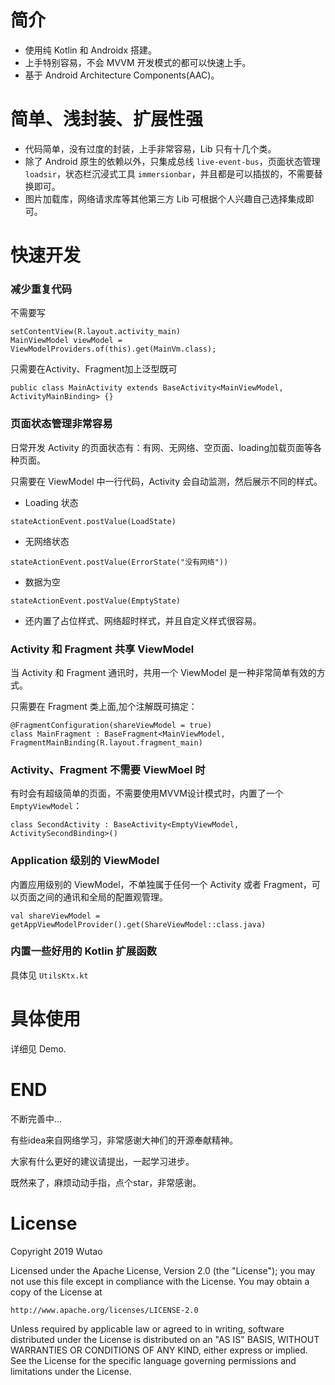 # 简介
- 使用纯 Kotlin 和 Androidx 搭建。
- 上手特别容易，不会 MVVM 开发模式的都可以快速上手。
- 基于 Android Architecture Components(AAC)。

# 简单、浅封装、扩展性强
- 代码简单，没有过度的封装，上手非常容易，Lib 只有十几个类。
- 除了 Android 原生的依赖以外，只集成总线 `live-event-bus`，页面状态管理 `loadsir`，状态栏沉浸式工具 `immersionbar`，并且都是可以插拔的，不需要替换即可。
- 图片加载库，网络请求库等其他第三方 Lib 可根据个人兴趣自己选择集成即可。
  
# 快速开发

### 减少重复代码
不需要写
```
setContentView(R.layout.activity_main)
MainViewModel viewModel = ViewModelProviders.of(this).get(MainVm.class);
```
只需要在Activity、Fragment加上泛型既可
```
public class MainActivity extends BaseActivity<MainViewModel, ActivityMainBinding> {}
```

###  页面状态管理非常容易
日常开发 Activity 的页面状态有：有网、无网络、空页面、loading加载页面等各种页面。

只需要在 ViewModel 中一行代码，Activity 会自动监测，然后展示不同的样式。

- Loading 状态
```
stateActionEvent.postValue(LoadState)
```
- 无网络状态
```
stateActionEvent.postValue(ErrorState("没有网络"))
```
-  数据为空
```
stateActionEvent.postValue(EmptyState)
```
- 还内置了占位样式、网络超时样式，并且自定义样式很容易。

### Activity 和 Fragment 共享 ViewModel
当 Activity 和 Fragment 通讯时，共用一个 ViewModel 是一种非常简单有效的方式。

只需要在 Fragment 类上面,加个注解既可搞定：

```
@FragmentConfiguration(shareViewModel = true)
class MainFragment : BaseFragment<MainViewModel, FragmentMainBinding(R.layout.fragment_main) 
```

### Activity、Fragment 不需要 ViewMoel 时

有时会有超级简单的页面，不需要使用MVVM设计模式时，内置了一个 `EmptyViewModel`：

```
class SecondActivity : BaseActivity<EmptyViewModel, ActivitySecondBinding>() 
```

### Application 级别的 ViewModel

内置应用级别的 ViewModel，不单独属于任何一个 Activity 或者 Fragment，可以页面之间的通讯和全局的配置观管理。

```
val shareViewModel = getAppViewModelProvider().get(ShareViewModel::class.java)
```

### 内置一些好用的 Kotlin 扩展函数

具体见 `UtilsKtx.kt`

# 具体使用

详细见 Demo.

# END
不断完善中...

有些idea来自网络学习，非常感谢大神们的开源奉献精神。

大家有什么更好的建议请提出，一起学习进步。

既然来了，麻烦动动手指，点个star，非常感谢。

# License

Copyright 2019 Wutao

Licensed under the Apache License, Version 2.0 (the "License");
you may not use this file except in compliance with the License.
You may obtain a copy of the License at

    http://www.apache.org/licenses/LICENSE-2.0

Unless required by applicable law or agreed to in writing, software
distributed under the License is distributed on an "AS IS" BASIS,
WITHOUT WARRANTIES OR CONDITIONS OF ANY KIND, either express or implied.
See the License for the specific language governing permissions and
limitations under the License.
